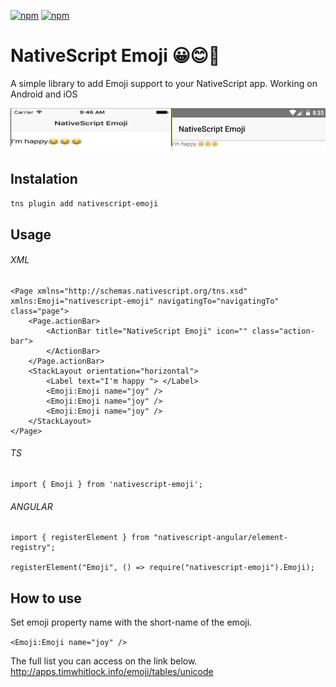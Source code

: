 [![npm](https://img.shields.io/npm/v/nativescript-emoji.svg)](https://www.npmjs.com/package/nativescript-emoji)
[![npm](https://img.shields.io/npm/dt/nativescript-emoji.svg?label=npm%20downloads)](https://www.npmjs.com/package/nativescript-emoji)

# NativeScript Emoji   😀😊🚀 

A simple library to add Emoji support to your NativeScript app. Working on Android and iOS

![Emoji](emojiprintscreen.png)

## Instalation
`tns plugin add nativescript-emoji`

## Usage
###### XML 
```
<Page xmlns="http://schemas.nativescript.org/tns.xsd" xmlns:Emoji="nativescript-emoji" navigatingTo="navigatingTo" class="page">  
    <Page.actionBar>
        <ActionBar title="NativeScript Emoji" icon="" class="action-bar">
        </ActionBar>
    </Page.actionBar>
    <StackLayout orientation="horizontal">
        <Label text="I'm happy "> </Label>
        <Emoji:Emoji name="joy" />
        <Emoji:Emoji name="joy" />
        <Emoji:Emoji name="joy" />
    </StackLayout>
</Page>
```

###### TS
```
import { Emoji } from 'nativescript-emoji';
```

###### ANGULAR
```
import { registerElement } from "nativescript-angular/element-registry";

registerElement("Emoji", () => require("nativescript-emoji").Emoji);
```

## How to use
Set emoji property name with the short-name of the emoji.

`<Emoji:Emoji name="joy" />`

The full list you can access on the link below.
http://apps.timwhitlock.info/emoji/tables/unicode 




